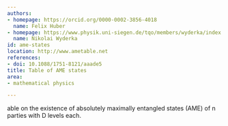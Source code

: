 ```yaml
---
authors:
- homepage: https://orcid.org/0000-0002-3856-4018
  name: Felix Huber
- homepage: https://www.physik.uni-siegen.de/tqo/members/wyderka/index.xml
  name: Nikolai Wyderka
id: ame-states
location: http://www.ametable.net
references:
- doi: 10.1088/1751-8121/aaade5
title: Table of AME states
area:
- mathematical physics

---
```


able on the existence of absolutely maximally entangled states (AME) of n parties with D levels each.
